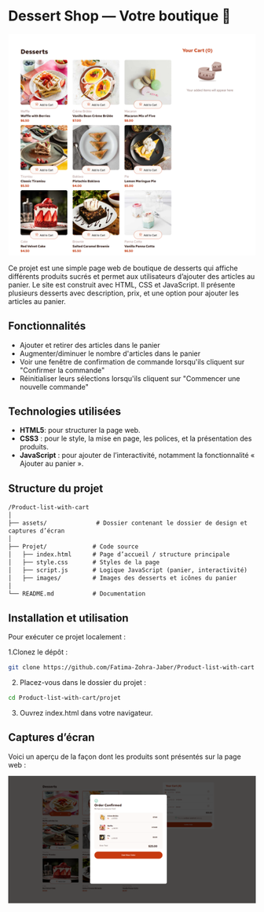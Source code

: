 # Dessert Shop — Votre boutique 🛒

![Dessert Shop](assets/screenshot1.png)

Ce projet est une simple page web de boutique de desserts qui affiche différents produits sucrés et permet aux utilisateurs d’ajouter des articles au panier. Le site est construit avec HTML, CSS et JavaScript. Il présente plusieurs desserts avec description, prix, et une option pour ajouter les articles au panier.

## Fonctionnalités

- Ajouter et retirer des articles dans le panier
- Augmenter/diminuer le nombre d'articles dans le panier
- Voir une fenêtre de confirmation de commande lorsqu'ils cliquent sur "Confirmer la commande"
- Réinitialiser leurs sélections lorsqu'ils cliquent sur "Commencer une nouvelle commande"

## Technologies utilisées

- **HTML5**: pour structurer la page web.
- **CSS3** : pour le style, la mise en page, les polices, et la présentation des produits.
- **JavaScript** : pour ajouter de l’interactivité, notamment la fonctionnalité « Ajouter au panier ».

## Structure du projet

```
/Product-list-with-cart
│
├── assets/              # Dossier contenant le dossier de design et captures d’écran
│
├── Projet/             # Code source
│   ├── index.html      # Page d’accueil / structure principale
│   ├── style.css       # Styles de la page
│   ├── script.js       # Logique JavaScript (panier, interactivité)
│   ├── images/         # Images des desserts et icônes du panier
│
└── README.md           # Documentation
```

## Installation et utilisation

Pour exécuter ce projet localement :

1.Clonez le dépôt :
 ```bash
git clone https://github.com/Fatima-Zohra-Jaber/Product-list-with-cart
  ```

2. Placez-vous dans le dossier du projet :
 ```bash
cd Product-list-with-cart/projet
  ```

3. Ouvrez index.html dans votre navigateur.

## Captures d’écran

Voici un aperçu de la façon dont les produits sont présentés sur la page web :

![Confirmation de la commande](assets/screenshot2.png)
